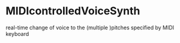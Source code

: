 # MIDIcontrolledVoiceSynth
real-time change of voice to the (multiple )pitches specified by MIDI keyboard
